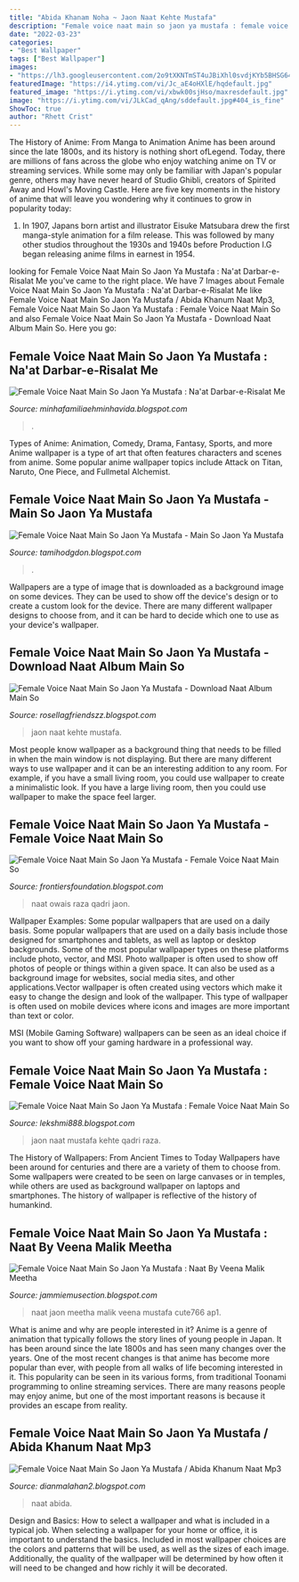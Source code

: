 ```yaml
---
title: "Abida Khanam Noha ~ Jaon Naat Kehte Mustafa"
description: "Female voice naat main so jaon ya mustafa : female voice naat main so"
date: "2022-03-23"
categories:
- "Best Wallpaper"
tags: ["Best Wallpaper"]
images:
- "https://lh3.googleusercontent.com/2o9tXKNTmST4uJBiXhl0svdjKYb5BHSG64B2D9qtVl1jTcaihe6O1Y4rtui0GkScgtRUISfxQf6puFIHwZkiohq0fEtgVv3f-i9ZATQJ4rb9b5lSOlksRA-vsBi2OIBpJQ=s412"
featuredImage: "https://i4.ytimg.com/vi/Jc_aE4oHXlE/hqdefault.jpg"
featured_image: "https://i.ytimg.com/vi/xbwk00sjHso/maxresdefault.jpg"
image: "https://i.ytimg.com/vi/JLkCad_qAng/sddefault.jpg#404_is_fine"
ShowToc: true
author: "Rhett Crist"
---
```



The History of Anime: From Manga to Animation
Anime has been around since the late 1800s, and its history is nothing short ofLegend. Today, there are millions of fans across the globe who enjoy watching anime on TV or streaming services. While some may only be familiar with Japan's popular genre, others may have never heard of Studio Ghibli, creators of Spirited Away and Howl's Moving Castle. Here are five key moments in the history of anime that will leave you wondering why it continues to grow in popularity today:
1) In 1907, Japans born artist and illustrator Eisuke Matsubara drew the first manga-style animation for a film release. This was followed by many other studios throughout the 1930s and 1940s before Production I.G began releasing anime films in earnest in 1954.

	

		
looking for Female Voice Naat Main So Jaon Ya Mustafa : Na&#039;at Darbar-e-Risalat Me you've came to the right place. We have 7 Images about Female Voice Naat Main So Jaon Ya Mustafa : Na&#039;at Darbar-e-Risalat Me like Female Voice Naat Main So Jaon Ya Mustafa / Abida Khanum Naat Mp3, Female Voice Naat Main So Jaon Ya Mustafa : Female Voice Naat Main So and also Female Voice Naat Main So Jaon Ya Mustafa - Download Naat Album Main So. Here you go:
		
    
## Female Voice Naat Main So Jaon Ya Mustafa : Na&#039;at Darbar-e-Risalat Me

<img loading=lazy src="https://2.bp.blogspot.com/_66EtQcfSD3Q/TFzUCwCga2I/AAAAAAAABv8/4C2IRCkhR-4/s1600/Isaiah+MustafaOldSpiceshakehands.jpg" onerror="this.onerror=null;this.src='https://tse4.mm.bing.net/th?id=OIP.tpzhEz4vtECbcuShePRCSwHaM9&amp;pid=15.1';" alt="Female Voice Naat Main So Jaon Ya Mustafa : Na&#039;at Darbar-e-Risalat Me">

_Source: minhafamiliaehminhavida.blogspot.com_

>. 

	

Types of Anime: Animation, Comedy, Drama, Fantasy, Sports, and more
Anime wallpaper is a type of art that often features characters and scenes from anime. Some popular anime wallpaper topics include Attack on Titan, Naruto, One Piece, and Fullmetal Alchemist.

    
## Female Voice Naat Main So Jaon Ya Mustafa - Main So Jaon Ya Mustafa

<img loading=lazy src="https://lh3.googleusercontent.com/proxy/KClLSe17SpfgPiSyh_-kBK4zKyleiShYCWN_3QG-ZSWfIvJ3DQ5cgUOsGk0BpxeJV5NyNE6IEUpMeHDXlff5fSkL4nGul8Qb-QLoAKkoyfjFv4e3wll3t9L4CL92eSJzon9cFaCY9KUWIQ=w1200-h630-p-k-no-nu" onerror="this.onerror=null;this.src='https://tse1.mm.bing.net/th?id=OIP.rxi9TCraR7OowBl54jfFIgAAAA&amp;pid=15.1';" alt="Female Voice Naat Main So Jaon Ya Mustafa - Main So Jaon Ya Mustafa">

_Source: tamihodgdon.blogspot.com_

>. 

	

Wallpapers are a type of image that is downloaded as a background image on some devices. They can be used to show off the device's design or to create a custom look for the device. There are many different wallpaper designs to choose from, and it can be hard to decide which one to use as your device's wallpaper.

    
## Female Voice Naat Main So Jaon Ya Mustafa - Download Naat Album Main So

<img loading=lazy src="https://i.ytimg.com/vi/xbwk00sjHso/maxresdefault.jpg" onerror="this.onerror=null;this.src='https://tse3.mm.bing.net/th?id=OIP.UXDXnagDVY_qAcqAtzorlwHaEK&amp;pid=15.1';" alt="Female Voice Naat Main So Jaon Ya Mustafa - Download Naat Album Main So">

_Source: rosellagfriendszz.blogspot.com_

>jaon naat kehte mustafa. 

	

Most people know wallpaper as a background thing that needs to be filled in when the main window is not displaying. But there are many different ways to use wallpaper and it can be an interesting addition to any room. For example, if you have a small living room, you could use wallpaper to create a minimalistic look. If you have a large living room, then you could use wallpaper to make the space feel larger.

    
## Female Voice Naat Main So Jaon Ya Mustafa - Female Voice Naat Main So

<img loading=lazy src="https://i.ytimg.com/vi/JLkCad_qAng/sddefault.jpg#404_is_fine" onerror="this.onerror=null;this.src='https://tse3.mm.bing.net/th?id=OIP.247NAP3H7K5VplAbXq5cRQHaFj&amp;pid=15.1';" alt="Female Voice Naat Main So Jaon Ya Mustafa - Female Voice Naat Main So">

_Source: frontiersfoundation.blogspot.com_

>naat owais raza qadri jaon. 

	

Wallpaper Examples: Some popular wallpapers that are used on a daily basis.
Some popular wallpapers that are used on a daily basis include those designed for smartphones and tablets, as well as laptop or desktop backgrounds. Some of the most popular wallpaper types on these platforms include photo, vector, and MSI. 
Photo wallpaper is often used to show off photos of people or things within a given space. It can also be used as a background image for websites, social media sites, and other applications.Vector wallpaper is often created using vectors which make it easy to change the design and look of the wallpaper. This type of wallpaper is often used on mobile devices where icons and images are more important than text or color. 

MSI (Mobile Gaming Software) wallpapers can be seen as an ideal choice if you want to show off your gaming hardware in a professional way.

    
## Female Voice Naat Main So Jaon Ya Mustafa : Female Voice Naat Main So

<img loading=lazy src="https://i.ytimg.com/vi/5VJ3EWAQQRk/maxresdefault.jpg" onerror="this.onerror=null;this.src='https://tse2.mm.bing.net/th?id=OIP.tQ-y4ckVBDa8O1pgq16-jgHaEK&amp;pid=15.1';" alt="Female Voice Naat Main So Jaon Ya Mustafa : Female Voice Naat Main So">

_Source: lekshmi888.blogspot.com_

>jaon naat mustafa kehte qadri raza. 

	

The History of Wallpapers: From Ancient Times to Today
Wallpapers have been around for centuries and there are a variety of them to choose from. Some wallpapers were created to be seen on large canvases or in temples, while others are used as background wallpaper on laptops and smartphones. The history of wallpaper is reflective of the history of humankind.

    
## Female Voice Naat Main So Jaon Ya Mustafa : Naat By Veena Malik Meetha

<img loading=lazy src="https://i4.ytimg.com/vi/Jc_aE4oHXlE/hqdefault.jpg" onerror="this.onerror=null;this.src='https://tse1.mm.bing.net/th?id=OIP.MTn4vLVsh_yGBhB0LECwyAHaFj&amp;pid=15.1';" alt="Female Voice Naat Main So Jaon Ya Mustafa : Naat By Veena Malik Meetha">

_Source: jammiemusection.blogspot.com_

>naat jaon meetha malik veena mustafa cute766 ap1. 

	

What is anime and why are people interested in it?
Anime is a genre of animation that typically follows the story lines of young people in Japan. It has been around since the late 1800s and has seen many changes over the years. One of the most recent changes is that anime has become more popular than ever, with people from all walks of life becoming interested in it. This popularity can be seen in its various forms, from traditional Toonami programming to online streaming services. There are many reasons people may enjoy anime, but one of the most important reasons is because it provides an escape from reality.

    
## Female Voice Naat Main So Jaon Ya Mustafa / Abida Khanum Naat Mp3

<img loading=lazy src="https://lh3.googleusercontent.com/2o9tXKNTmST4uJBiXhl0svdjKYb5BHSG64B2D9qtVl1jTcaihe6O1Y4rtui0GkScgtRUISfxQf6puFIHwZkiohq0fEtgVv3f-i9ZATQJ4rb9b5lSOlksRA-vsBi2OIBpJQ=s412" onerror="this.onerror=null;this.src='https://tse3.mm.bing.net/th?id=OIP.cBUXPSX7hzT6QLqyPuZP0QAAAA&amp;pid=15.1';" alt="Female Voice Naat Main So Jaon Ya Mustafa / Abida Khanum Naat Mp3">

_Source: dianmalahan2.blogspot.com_

>naat abida. 

	

Design and Basics: How to select a wallpaper and what is included in a typical job.
When selecting a wallpaper for your home or office, it is important to understand the basics. Included in most wallpaper choices are the colors and patterns that will be used, as well as the sizes of each image. Additionally, the quality of the wallpaper will be determined by how often it will need to be changed and how richly it will be decorated.

